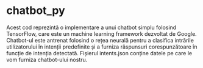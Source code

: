 # chatbot_py

Acest cod reprezintă o implementare a unui chatbot simplu folosind TensorFlow, care este un machine learning framework dezvoltat de Google. Chatbot-ul este antrenat folosind o rețea neurală pentru a clasifica intrările utilizatorului în intenții predefinite și a furniza răspunsuri corespunzătoare în funcție de intenția detectată. Fișierul intents.json conține datele pe care le vom furniza chatbot-ului nostru.

